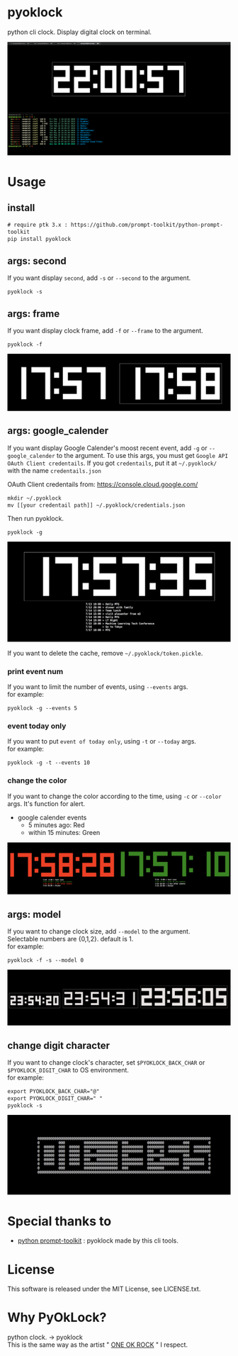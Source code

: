 # pyoklock
python cli clock. Display digital clock on terminal.

![screenshot](https://github.com/6syun9/pyoklock/blob/master/images/screenshot.png?raw=true)

# Usage

## install
```
# require ptk 3.x : https://github.com/prompt-toolkit/python-prompt-toolkit
pip install pyoklock
```

## args: second
If you want display `second`, add `-s` or `--second` to the argument.
```
pyoklock -s
```


## args: frame
If you want display clock frame, add `-f` or `--frame` to the argument.
```
pyoklock -f
```
![screenshot](https://github.com/6syun9/pyoklock/blob/master/images/frame.png?raw=true)


## args: google_calender

If you want display Google Calender's moost recent event, add `-g` or `--google_calender` to the argument.
To use this args, you must get `Google API OAuth Client credentails`. 
If you got `credentails`, put it at `~/.pyoklock/` with the name `credentails.json`

OAuth Client credentails from: https://console.cloud.google.com/
```
mkdir ~/.pyoklock
mv [[your credentail path]] ~/.pyoklock/credentials.json
```

Then run pyoklock.
```
pyoklock -g
```

![screenshot](https://github.com/6syun9/pyoklock/blob/master/images/google_calender.png?raw=true)

If you want to delete the cache, remove `~/.pyoklock/token.pickle`.  

### print event num
If you want to limit the number of events, using `--events` args.  
for example:
```
pyoklock -g --events 5
```
  
### event today only
If you want to put `event of today only`, using `-t` or `--today` args.  
for example:
```
pyoklock -g -t --events 10
```

### change the color
If you want to change the color according to the time, using `-c` or `--color` args. It's function for alert.
 - google calender events
    - 5 minutes ago: Red
    - within 15 minutes: Green

![screenshot](https://github.com/6syun9/pyoklock/blob/master/images/color.png?raw=true)


## args: model

If you want to change clock size, add `--model` to the argument.  
Selectable numbers are {0,1,2}. default is 1.  
for example:
```
pyoklock -f -s --model 0
```
![screenshot](https://github.com/6syun9/pyoklock/blob/master/images/models.png?raw=true)


## change digit character

If you want to change clock's character, set `$PYOKLOCK_BACK_CHAR` or `$PYOKLOCK_DIGIT_CHAR` to OS environment.  
for example:
```
export PYOKLOCK_BACK_CHAR="@"
export PYOKLOCK_DIGIT_CHAR=" "
pyoklock -s
```
![screenshot](https://github.com/6syun9/pyoklock/blob/master/images/char.png?raw=true)

# Special thanks to
 - [python prompt-toolkit](https://github.com/prompt-toolkit/python-prompt-toolkit) : pyoklock made by this cli tools.

# License
This software is released under the MIT License, see LICENSE.txt.

# Why PyOkLock?

python clock. -> pyoklock  
This is the same way as the artist " [ONE OK ROCK](http://www.oneokrock.com) "  I respect.
